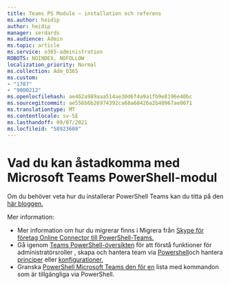 ```yaml
---
title: Teams PS Module – installation och referens
ms.author: heidip
author: heidip
manager: serdards
ms.audience: Admin
ms.topic: article
ms.service: o365-administration
ROBOTS: NOINDEX, NOFOLLOW
localization_priority: Normal
ms.collection: Adm_O365
ms.custom:
- "1787"
- "9000212"
ms.openlocfilehash: ae462a989aaa514ae30d6f4a9a1fb9e8196e40bc
ms.sourcegitcommit: ae556b6b26974392ca68a68426a2b40967ae0071
ms.translationtype: MT
ms.contentlocale: sv-SE
ms.lasthandoff: 09/07/2021
ms.locfileid: "58923608"
---
```

# <a name="what-you-can-accomplish-with-microsoft-teams-powershell-module"></a>Vad du kan åstadkomma med Microsoft Teams PowerShell-modul

Om du behöver veta hur du installerar PowerShell Teams kan du titta på den [här bloggen.](https://blogs.technet.microsoft.com/skypehybridguy/2017/11/07/microsoft-teams-powershell-support/)

Mer information:

- Mer information om hur du migrerar finns i Migrera från [Skype för företag Online Connector till PowerShell-Teams.](https://docs.microsoft.com/microsoftteams/teams-powershell-move-from-sfbo#how-to-migrate)
- Gå igenom [Teams PowerShell-översikten](https://docs.microsoft.com/MicrosoftTeams/teams-powershell-overview) för att förstå funktioner för administratörsroller [](https://docs.microsoft.com/MicrosoftTeams/using-admin-roles), skapa och hantera team via [Powershell](https://docs.microsoft.com/MicrosoftTeams/teams-powershell-overview#creating-and-managing-teams-via-powershell)och hantera [principer](https://docs.microsoft.com/MicrosoftTeams/teams-powershell-overview#managing-policies-via-powershell) eller [konfigurationer.](https://docs.microsoft.com/MicrosoftTeams/teams-powershell-overview#managing-configurations-via-powershell) 
- Granska [PowerShell Microsoft Teams den för en](https://docs.microsoft.com/powershell/module/teams/?view=teams-ps) lista med kommandon som är tillgängliga via PowerShell. 
